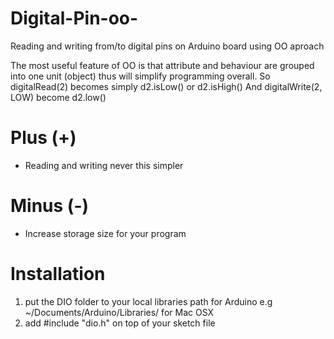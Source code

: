 # Digital-Pin-oo-
Reading and writing from/to digital pins on Arduino board using OO aproach

The most useful feature of OO is that attribute and behaviour are grouped into one unit (object) thus will simplify programming  overall.
So digitalRead(2) becomes simply d2.isLow() or d2.isHigh()
And digitalWrite(2, LOW) become d2.low()

# Plus (+)
- Reading and writing never this simpler

# Minus (-)
- Increase storage size for your program

# Installation
1. put the DIO folder to your local libraries path for Arduino e.g ~/Documents/Arduino/Libraries/ for Mac OSX
2. add #include "dio.h" on top of your sketch file
